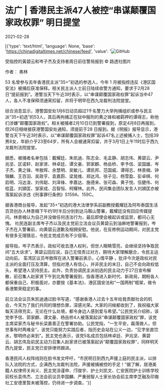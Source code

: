# 法广 |  香港民主派47人被控“串谋颠覆国家政权罪” 明日提堂

2021-02-28

[{'type': 'text/html', 'language': None, 'base': 'https://chinadigitaltimes.net/chinese/feed', 'value': '![GitHub](https://chinadigitaltimes.net/chinese/files/2021/02/post-663131-603ba3988b12c.)

受指控的黃碧云和岑子杰及支持者周日前往警局报到 © 路透社图片



作者： 弗林

53 名曾参与去年香港民主派“35+”初选的参选人，今年 1 月被指控违反《港区国安法》被捕后获准保释。相关民主派人士前日陆续收警方通知，要求于2月28 日“提前报到”。港警当天下午近3时表示，以“串谋颠覆国家政权罪”起诉当中47人，各人不准保释须通宵扣留，并将于明早在西九龙裁判法院提堂。

综合消息显示，港警国安处1月6日动员超过1千名警力大举拘捕组织或参与民主派“35+初选”的53人，其后再拘捕正在狱中服刑的黄之锋和被羁押的谭得志，称他们涉嫌“颠覆国家政权”。相关被捕者2月10日已到警署报到，原定4月8日再报到，但26日相继接获港警国安处通知，须提前于28 日报到。据《明报》报导显示，港警当天下午近3时表示，以“串谋颠覆国家政权罪”起诉47名上述被捕人士，包括39男8女，年龄介乎23至64岁，所有人会被通宵扣留，并于3月1日上午11时后于西九龙裁判法院提堂。

据悉，被捕者名单包括：戴耀廷、朱凯迪、陈志全、毛孟静、胡志伟、黄碧云、尹兆坚、区诺轩、赵家贤、林卓廷、谭文豪、郭家麒、杨岳桥、李予信、梁国雄、岑子杰、黄之锋、岑敖晖、余慧明、吴敏儿、谭凯邦、范国威、谭得志、林景楠、钟锦麟、王百羽、吴政亨、袁嘉蔚、梁晃维、郑达鸿、徐子见、杨雪盈、彭卓棋、何启明、冯达浚、刘伟聪、刘泽锋、李嘉达、施德来、张可森、黄子悦、伍健伟、何桂蓝、刘頴匡、邹家成、吕智恒、柯耀林。此外，民间集会团队发言人刘頴匡亦被落案起诉涉违《刑事罪行条例》S159A、159C。

据香港商台报导，发起“35+”初选的港大法律学系前副教授戴耀廷及阿布泰国生活百货创办人林景楠下午约1时半后分别到达马鞍山警署，戴耀廷没有回应传媒提问。林景楠认为自己并没做任何违法行为，最后即使会被起诉或监禁，都问心无愧。 社民连副主席岑子杰以及民主党前立法会议员黄碧云到油麻地警署报到，岑子杰在入警署前，向黄碧云道歉及相拥安慰。他说，在反修例运动期间，对民主党有很多无理猜忌，令民主党成员有不少屈辱。

报导指，岑子杰表示，政权可收去港人权利，但世人眼睛雪亮，会继续坚持争取民间“五大诉求”。黄碧云回应说，自己无怪责过对方，期待大家理解磨合，令民主运动向前。 荃湾区议员岑敖晖在进入警署前表示，心情平静 ，批评今次是政权对民主派的全面打压及清算，但指对港人有信心，并非民主的末日，自己不会向政权低头，希望港人坚持民主。此外，负责协调民主派初选的民主动力于27日宣布解散，前召集人赵家贤下午到北角警署报到，指香港进入新时代、新政局，期盼各人都保重自己、积极面对，亦要按《基本法》、港区国安法和“一国两制”框架，做令香港繁荣稳定的事。

前立法会议员朱凯迪通过脸书写道，“感谢香港人过去十五年给我贡献社会的机会，今天为了我们共同的理想负罪，深感光荣。大家的问候都收到了，我祝福大家每天活得充实，无论在什么处境，都令身边人感到爱与希望。”公民党另介绍称，该党李予信、郭家麒、谭文豪、杨岳桥4人被落案起诉“串谋颠覆国家政权”罪，该党主席梁家杰与秘书长梁嘉善正在警署协助。公民党指，“一生平安，磊落做人，但世事有时两难全”，该党只能努力实践后者，指历史会站在公义一边，“见字坐直饮水，黎明终必来到”。民主党也表示，该党5名成员包括林卓廷、尹兆坚、黄碧云、胡志伟及前民主动力召集人赵家贤已被落案起诉“颠覆国家政权罪”，同样明天西九提堂，民主党已安排律师跟进。

香港民间人权阵线则在脸书发文呼吁，“市民明日到西九声援上庭的民主派，以排队入法院的方式，企满西九龙裁判法院，声援被捕被控的手足！”据了解，居港美籍人权律师关尚义、民主党涂谨申、邝俊宇、护士刘凯文、仁安医院护士训练学校前校长袁伟杰、立法会前议员李国麟、严重弱智人士家长协会前主席李芝融及印裔社工安德里暂未被落控，仍待进一步调查。'}]